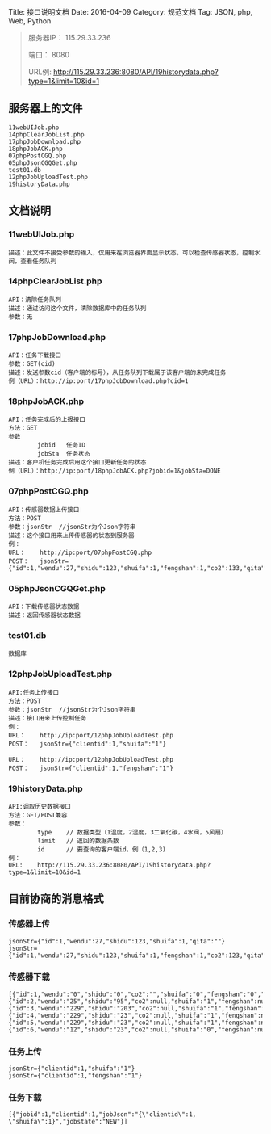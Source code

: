 Title:		接口说明文档
Date:		2016-04-09
Category:	规范文档
Tag:		JSON, php, Web, Python

>服务器IP：	115.29.33.236
>
>端口：		8080
>
>URL例:		http://115.29.33.236:8080/API/19historydata.php?type=1&limit=10&id=1

## 服务器上的文件

	11webUIJob.php
	14phpClearJobList.php
	17phpJobDownload.php
	18phpJobACK.php
	07phpPostCGQ.php
	05phpJsonCGQGet.php
	test01.db
	12phpJobUploadTest.php
	19historyData.php
## 文档说明

### 11webUIJob.php
	描述：此文件不接受参数的输入，仅用来在浏览器界面显示状态，可以检查传感器状态，控制水阀，查看任务队列

### 14phpClearJobList.php
	API：清除任务队列
	描述：通过访问这个文件，清除数据库中的任务队列
	参数：无

### 17phpJobDownload.php
	API：任务下载接口
	参数：GET(cid)
	描述：发送参数cid（客户端的标号），从任务队列下载属于该客户端的未完成任务
	例（URL）：http://ip:port/17phpJobDownload.php?cid=1

### 18phpJobACK.php
	API：任务完成后的上报接口
	方法：GET
	参数
			jobid	任务ID
			jobSta	任务状态
	描述：客户机任务完成后用这个接口更新任务的状态
	例（URL）：http://ip:port/18phpJobACK.php?jobid=1&jobSta=DONE

### 07phpPostCGQ.php
	API：传感器数据上传接口
	方法：POST
	参数：jsonStr	//jsonStr为个Json字符串
	描述：这个接口用来上传传感器的状态到服务器
	例：
	URL：	http://ip:port/07phpPostCGQ.php
	POST：	jsonStr={"id":1,"wendu":27,"shidu":123,"shuifa":1,"fengshan":1,"co2":133,"qita":""}

### 05phpJsonCGQGet.php
	API：下载传感器状态数据
	描述：返回传感器状态数据

### test01.db
	数据库

### 12phpJobUploadTest.php
	API:任务上传接口
	方法：POST
	参数：jsonStr	//jsonStr为个Json字符串
	描述：接口用来上传控制任务
	例：
	URL：	http://ip:port/12phpJobUploadTest.php
	POST：	jsonStr={"clientid":1,"shuifa":"1"}
	
	URL：	http://ip:port/12phpJobUploadTest.php
	POST：	jsonStr={"clientid":1,"fengshan":"1"}

### 19historyData.php
	API:调取历史数据接口
	方法：GET/POST兼容
	参数：
			type	// 数据类型（1温度，2湿度，3二氧化碳，4水阀，5风扇）
			limit	// 返回的数据条数
			id		// 要查询的客户端id，例（1,2,3)
	例：
	URL:	http://115.29.33.236:8080/API/19historydata.php?type=1&limit=10&id=1
	
## 目前协商的消息格式

### 传感器上传
```
jsonStr={"id":1,"wendu":27,"shidu":123,"shuifa":1,"qita":""}
jsonStr={"id":1,"wendu":27,"shidu":123,"shuifa":1,"fengshan":1,"co2":123,"qita":""}
```

### 传感器下载
```
[{"id":1,"wendu":"0","shidu":"0","co2":"","shuifa":"0","fengshan":"0","qita":""},
{"id":2,"wendu":"25","shidu":"95","co2":null,"shuifa":"1","fengshan":null,"qita":""},
{"id":3,"wendu":"229","shidu":"203","co2":null,"shuifa":"1","fengshan":null,"qita":"\u574f\u6389"},
{"id":4,"wendu":"229","shidu":"23","co2":null,"shuifa":"1","fengshan":null,"qita":"\u574f\u6389"},
{"id":5,"wendu":"229","shidu":"23","co2":null,"shuifa":"1","fengshan":null,"qita":"\u574f\u6389"},
{"id":6,"wendu":"12","shidu":"23","co2":null,"shuifa":"0","fengshan":null,"qita":""}]
```

### 任务上传
	jsonStr={"clientid":1,"shuifa":"1"}
	jsonStr={"clientid":1,"fengshan":"1"}

### 任务下载
	[{"jobid":1,"clientid":1,"jobJson":"{\"clientid\":1, \"shuifa\":1}","jobstate":"NEW"}]